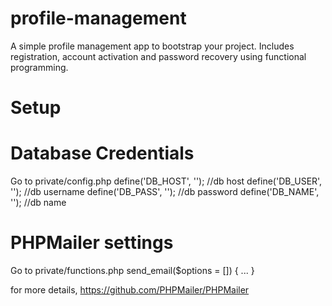 # profile-management
A simple profile management app to bootstrap your project. Includes registration, account activation and password recovery using functional programming.

# Setup
# Database Credentials
Go to private/config.php
define('DB_HOST', '');    //db host
define('DB_USER', '');    //db username
define('DB_PASS', '');    //db password
define('DB_NAME', '');    //db name

# PHPMailer settings
Go to private/functions.php
send_email($options = []) { ... }

for more details, https://github.com/PHPMailer/PHPMailer
